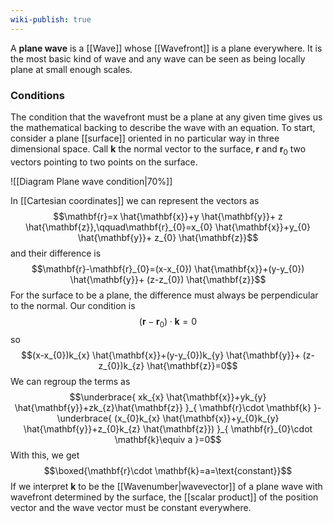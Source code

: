 ```yaml
---
wiki-publish: true
---
```

A **plane wave** is a [[Wave]] whose [[Wavefront]] is a plane everywhere. It is the most basic kind of wave and any wave can be seen as being locally plane at small enough scales.
### Conditions
The condition that the wavefront must be a plane at any given time gives us the mathematical backing to describe the wave with an equation. To start, consider a plane [[surface]] oriented in no particular way in three dimensional space. Call $\mathbf{k}$ the normal vector to the surface, $\mathbf{r}$ and $\mathbf{r}_{0}$ two vectors pointing to two points on the surface.

![[Diagram Plane wave condition|70%]]

In [[Cartesian coordinates]] we can represent the vectors as
$$\mathbf{r}=x \hat{\mathbf{x}}+y \hat{\mathbf{y}}+ z \hat{\mathbf{z}},\qquad\mathbf{r}_{0}=x_{0} \hat{\mathbf{x}}+y_{0} \hat{\mathbf{y}}+ z_{0} \hat{\mathbf{z}}$$
and their difference is
$$\mathbf{r}-\mathbf{r}_{0}=(x-x_{0}) \hat{\mathbf{x}}+(y-y_{0}) \hat{\mathbf{y}}+ (z-z_{0}) \hat{\mathbf{z}}$$
For the surface to be a plane, the difference must always be perpendicular to the normal. Our condition is
$$(\mathbf{r}-\mathbf{r}_{0})\cdot \mathbf{k}=0$$
so
$$(x-x_{0})k_{x} \hat{\mathbf{x}}+(y-y_{0})k_{y} \hat{\mathbf{y}}+ (z-z_{0})k_{z} \hat{\mathbf{z}}=0$$
We can regroup the terms as
$$\underbrace{ xk_{x} \hat{\mathbf{x}}+yk_{y} \hat{\mathbf{y}}+zk_{z}\hat{\mathbf{z}} }_{ \mathbf{r}\cdot \mathbf{k} }-\underbrace{ (x_{0}k_{x} \hat{\mathbf{x}}+y_{0}k_{y} \hat{\mathbf{y}}+z_{0}k_{z} \hat{\mathbf{z}}) }_{ \mathbf{r}_{0}\cdot \mathbf{k}\equiv a }=0$$
With this, we get
$$\boxed{\mathbf{r}\cdot \mathbf{k}=a=\text{constant}}$$
If we interpret $\mathbf{k}$ to be the [[Wavenumber|wavevector]] of a plane wave with wavefront determined by the surface, the [[scalar product]] of the position vector and the wave vector must be constant everywhere.